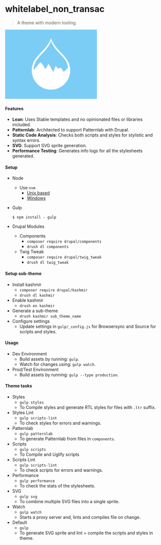 # whitelabel_non_transac
> A theme with modern tooling.

![whitelabel_non_transac Screenshot](screenshot.png)

#### Features
- **Lean**: Uses Stable templates and no opinionated files or libraries included.
- **Patternlab**: Architected to support Patternlab with Drupal.
- **Static Code Analysis**: Checks both scripts and styles for stylistic and syntax errors.
- **SVG**: Support SVG sprite generation.
- **Performance Testing**: Generates info logs for all the stylesheets generated.


#### Setup
- Node
  - Use `nvm`
    - [Unix based](https://github.com/creationix/nvm)
    - [Windows](https://github.com/coreybutler/nvm-windows)
- Gulp
  ```
  $ npm install - gulp
  ```

- Drupal Modules
  - Components
    - `composer require drupal/components`
    - `drush dl components`
  - Twig Tweak
    - `composer require drupal/twig_tweak`
    - `drush dl twig_tweak`


#### Setup sub-theme
- Install kashmir
  - `composer require drupal/kashmir`
  - `drush dl kashmir`
- Enable kashmir
  - `drush en kashmir`
- Generate a sub-theme
  - `drush kashmir sub_theme_name`
- Configure settings
  - Update settings in `gulp/_config.js` for Browsersync and Source for scripts and styles.


#### Usage
- Dev Environment
  - Build assets by running: `gulp`.
  - Watch for changes using: `gulp watch`.
- Prod/Test Environment
  - Build assets by running: `gulp --type production`.


#### Theme tasks
- Styles
  - `gulp styles`
  - To Compile styles and generate RTL styles for files with `.ltr` suffix.
- Styles Lint
  - `gulp scripts-lint`
  - To check styles for errors and warnings.
- Patternlab
  - `gulp patternlab`
  - To generate Patternlab from files in `components`.
- Scripts
  - `gulp scripts`
  - To Compile and Uglify scripts
- Scripts Lint
  - `gulp scripts-lint`
  - To check scripts for errors and warnings.
- Performance
  - `gulp performance`
  - To check the stats of the stylesheets.
- SVG
  - `gulp svg`
  - To combine multiple SVG files into a single sprite.
- Watch
  - `gulp watch`
  - Starts a proxy server and, lints and compiles file on change.
- Default
  - `gulp`
  - To generate SVG sprite and lint + compile the scripts and styles in theme.
